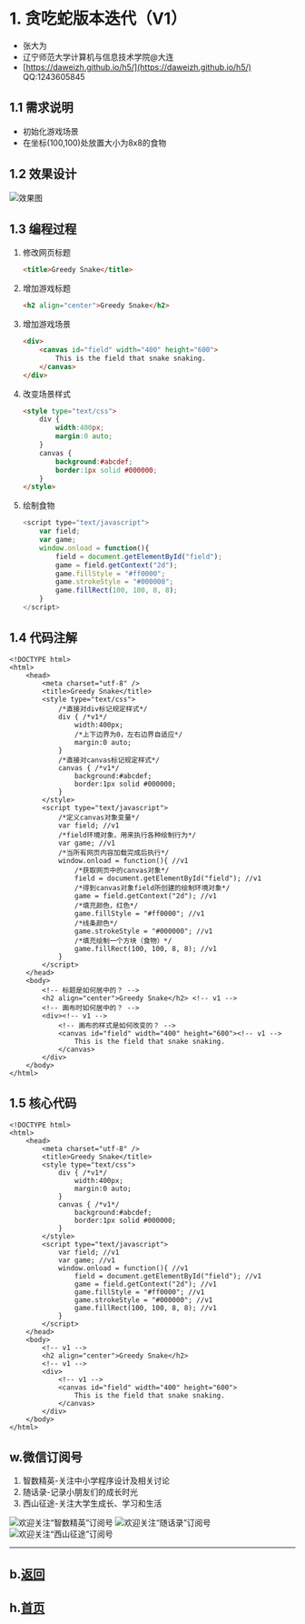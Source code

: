# 1. 贪吃蛇版本迭代（V1） 

- 张大为
- 辽宁师范大学计算机与信息技术学院@大连
- [https://daweizh.github.io/h5/](https://daweizh.github.io/h5/)  QQ:1243605845

## 1.1 需求说明

- 初始化游戏场景
- 在坐标(100,100)处放置大小为8x8的食物

## 1.2 效果设计

![效果图](demo.png)

## 1.3 编程过程

1. 修改网页标题
    ~~~html
    <title>Greedy Snake</title>
    ~~~
2. 增加游戏标题
	~~~html
	<h2 align="center">Greedy Snake</h2>
	~~~
3. 增加游戏场景
	~~~html
    <div>
        <canvas id="field" width="400" height="600">
            This is the field that snake snaking.
        </canvas>
    </div>
	~~~
4. 改变场景样式
	~~~html
    <style type="text/css">
        div {
            width:400px;
            margin:0 auto;  
        }
        canvas {
            background:#abcdef;
            border:1px solid #000000;
        }
    </style>
	~~~
5. 绘制食物
	~~~js
    <script type="text/javascript">
        var field;
        var game;
        window.onload = function(){
            field = document.getElementById("field");
            game = field.getContext("2d");
            game.fillStyle = "#ff0000";
            game.strokeStyle = "#000000";
            game.fillRect(100, 100, 8, 8);
        }
    </script>
	~~~

## 1.4 代码注解

~~~
<!DOCTYPE html>
<html>
    <head>
        <meta charset="utf-8" />
        <title>Greedy Snake</title>
        <style type="text/css">
            /*直接对div标记规定样式*/
            div { /*v1*/
                width:400px;
                /*上下边界为0，左右边界自适应*/
                margin:0 auto;  
            }
            /*直接对canvas标记规定样式*/
            canvas { /*v1*/
                background:#abcdef;
                border:1px solid #000000;
            }
        </style>
        <script type="text/javascript">
            /*定义canvas对象变量*/
            var field; //v1
            /*field环境对象，用来执行各种绘制行为*/
            var game; //v1
            /*当所有网页内容加载完成后执行*/
            window.onload = function(){ //v1
                /*获取网页中的canvas对象*/
                field = document.getElementById("field"); //v1
                /*得到canvas对象field所创建的绘制环境对象*/
                game = field.getContext("2d"); //v1
                /*填充颜色，红色*/
                game.fillStyle = "#ff0000"; //v1
                /*线条颜色*/
                game.strokeStyle = "#000000"; //v1
                /*填充绘制一个方块（食物）*/
                game.fillRect(100, 100, 8, 8); //v1
            }
        </script>
    </head>
    <body>
        <!-- 标题是如何居中的？ -->
        <h2 align="center">Greedy Snake</h2> <!-- v1 -->
        <!-- 画布时如何居中的？ -->
        <div><!-- v1 -->
            <!-- 画布的样式是如何改变的？ -->
            <canvas id="field" width="400" height="600"><!-- v1 -->
                This is the field that snake snaking.
            </canvas>
        </div>
    </body>
</html>
~~~

## 1.5 核心代码

~~~
<!DOCTYPE html>
<html>
    <head>
        <meta charset="utf-8" />
        <title>Greedy Snake</title>
        <style type="text/css">
            div { /*v1*/
                width:400px;
                margin:0 auto;  
            }
            canvas { /*v1*/
                background:#abcdef;
                border:1px solid #000000;
            }
        </style>
        <script type="text/javascript">
            var field; //v1
            var game; //v1
            window.onload = function(){ //v1
                field = document.getElementById("field"); //v1
                game = field.getContext("2d"); //v1
                game.fillStyle = "#ff0000"; //v1
                game.strokeStyle = "#000000"; //v1
                game.fillRect(100, 100, 8, 8); //v1
            }
        </script>
    </head>
    <body>
        <!-- v1 -->
        <h2 align="center">Greedy Snake</h2>
        <!-- v1 -->
        <div>
            <!-- v1 -->
            <canvas id="field" width="400" height="600">
                This is the field that snake snaking.
            </canvas>
        </div>
    </body>
</html>
~~~

## w.微信订阅号

1. 智数精英-关注中小学程序设计及相关讨论
2. 随话录-记录小朋友们的成长时光
2. 西山征途-关注大学生成长、学习和生活

![欢迎关注“智数精英”订阅号](../../assets/me/img/idea8.jpg)
![欢迎关注“随话录”订阅号](../../assets/me/img/shl8.jpg)
![欢迎关注“西山征途”订阅号](../../assets/me/img/xszt8.jpg)

----------

## b.[返回](../)

## h.[首页](../../)

